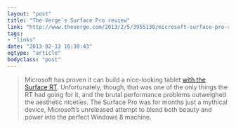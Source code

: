 ```yaml
---
layout: "post"
title: "The Verge`s Surface Pro review"
link: "http://www.theverge.com/2013/2/5/3955130/microsoft-surface-pro-review"
tags: 
- "links"
date: "2013-02-13 16:30:43"
ogtype: "article"
bodyclass: "post"
---
```


> Microsoft has proven it can build a nice-looking tablet [with the Surface RT](http://www.theverge.com/2012/10/23/3540550/microsoft-surface-review). Unfortunately, though, that was one of the only things the RT had going for it, and the brutal performance problems outweighed the aesthetic niceties. The Surface Pro was for months just a mythical device, Microsoft’s unreleased attempt to blend both beauty and power into the perfect Windows 8 machine.